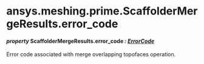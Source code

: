 <a id="ansys-meshing-prime-scaffoldermergeresults-error-code"></a>

# ansys.meshing.prime.ScaffolderMergeResults.error_code

<a id="ansys.meshing.prime.ScaffolderMergeResults.error_code"></a>

#### *property* ScaffolderMergeResults.error_code *: [ErrorCode](ansys.meshing.prime.ErrorCode.md#ansys.meshing.prime.ErrorCode)*

Error code associated with merge overlapping topofaces operation.

<!-- !! processed by numpydoc !! -->
